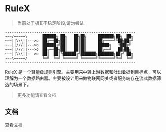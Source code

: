 # RuleX
> 当前处于极其不稳定阶段,请勿尝试.

```
-----------------------------------------------------------
~~~/=====\       ██████╗ ██╗   ██╗██╗     ███████╗██╗  ██╗
~~~||\\\||--->o  ██╔══██╗██║   ██║██║     ██╔════╝╚██╗██╔╝
~~~||///||--->o  ██████╔╝██║   ██║██║     █████╗   ╚███╔╝ 
~~~||///||--->o  ██╔══██╗██║   ██║██║     ██╔══╝   ██╔██╗ 
~~~||\\\||--->o  ██║  ██║╚██████╔╝███████╗███████╗██╔╝ ██╗
~~~\=====/       ╚═╝  ╚═╝ ╚═════╝ ╚══════╝╚══════╝╚═╝  ╚═╝
-----------------------------------------------------------
```

RuleX 是一个轻量级规则引擎。主要用来中转上游数据和吐出数据到目标点，可以理解为一个数据路由器。主要被设计用来做物联网网关或者服务端存在流式数据筛选的场景下。

> 更多功能请查看文档

## 文档
<a href="https://wwhai.github.io/rulex_doc_html/inde core.html">查看文档</a>

